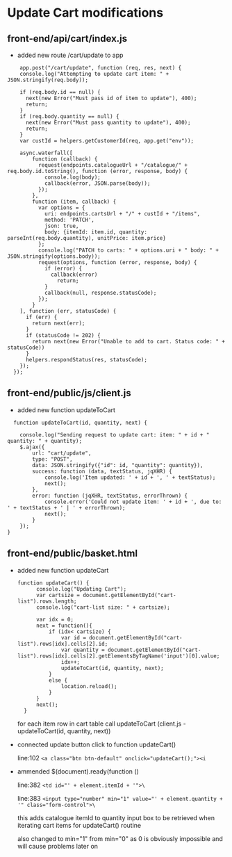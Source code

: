 # Update Cart modifications

## front-end/api/cart/index.js

  - added new route /cart/update to app
```
    app.post("/cart/update", function (req, res, next) {
    console.log("Attempting to update cart item: " + JSON.stringify(req.body));
    
    if (req.body.id == null) {
      next(new Error("Must pass id of item to update"), 400);
      return;
    }
    if (req.body.quantity == null) {
      next(new Error("Must pass quantity to update"), 400);
      return;
    }
    var custId = helpers.getCustomerId(req, app.get("env"));

    async.waterfall([
        function (callback) {
          request(endpoints.catalogueUrl + "/catalogue/" + req.body.id.toString(), function (error, response, body) {
            console.log(body);
            callback(error, JSON.parse(body));
          });
        },
        function (item, callback) {
          var options = {
            uri: endpoints.cartsUrl + "/" + custId + "/items",
            method: 'PATCH',
            json: true,
            body: {itemId: item.id, quantity: parseInt(req.body.quantity), unitPrice: item.price}
          };
          console.log("PATCH to carts: " + options.uri + " body: " + JSON.stringify(options.body));
          request(options, function (error, response, body) {
            if (error) {
              callback(error)
                return;
            }
            callback(null, response.statusCode);
          });
        }
    ], function (err, statusCode) {
      if (err) {
        return next(err);
      }
      if (statusCode != 202) {
        return next(new Error("Unable to add to cart. Status code: " + statusCode))
      }
      helpers.respondStatus(res, statusCode);
    });
  });
```
## front-end/public/js/client.js

  - added new function  updateToCart
```
  function updateToCart(id, quantity, next) {

	console.log("Sending request to update cart: item: " + id + " quantity: " + quantity);
    $.ajax({
        url: "cart/update",
        type: "POST",
        data: JSON.stringify({"id": id, "quantity": quantity}),
        success: function (data, textStatus, jqXHR) {
            console.log('Item updated: ' + id + ', ' + textStatus);
            next();
        },
        error: function (jqXHR, textStatus, errorThrown) {
            console.error('Could not update item: ' + id + ', due to: ' + textStatus + ' | ' + errorThrown);
            next();
        }
    });
}
 ```
## front-end/public/basket.html

- added new function  updateCart
  ```
  function updateCart() {
		console.log("Updating Cart");
		var cartsize = document.getElementById("cart-list").rows.length;
		console.log("cart-list size: " + cartsize);

		var idx = 0;
		next = function(){
			if (idx< cartsize) {
				var id = document.getElementById("cart-list").rows[idx].cells[2].id;
				var quantity = document.getElementById("cart-list").rows[idx].cells[2].getElementsByTagName('input')[0].value;
				idx++;
				updateToCart(id, quantity, next);
			}
			else {
				location.reload();
			}
		}
		next();
	}
  ```
  
  for each item row in cart table call updateToCart (client.js - updateToCart(id, quantity, next))
  
- connected update button click to function updateCart()

  line:102   `<a class="btn btn-default" onclick="updateCart();"><i`
  
- ammended $(document).ready(function ()
  
  line:382   `<td id="' + element.itemId + '">\`
  
  line:383       `<input type="number" min="1" value="' + element.quantity + '" class="form-control">\`
  
  this adds catalogue itemId to quantity input box to be retrieved when iterating cart items for updateCart() routine
  
  also changed to min="1" from min="0" as 0 is obviously impossible and will cause problems later on
